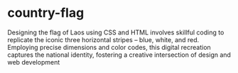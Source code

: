 # country-flag
Designing the flag of Laos using CSS and HTML involves skillful coding to replicate the iconic three horizontal stripes – blue, white, and red. Employing precise dimensions and color codes, this digital recreation captures the national identity, fostering a creative intersection of design and web development
